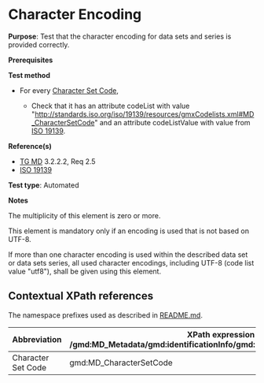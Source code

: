 # Character Encoding

**Purpose**: Test that the character encoding for data sets and series is provided correctly.

**Prerequisites**

**Test method**

* For every [Character Set Code](#characterSetCode),

    * Check that it has an attribute codeList with value "http://standards.iso.org/iso/19139/resources/gmxCodelists.xml#MD_CharacterSetCode" and an attribute codeListValue with value from [ISO 19139](http://standards.iso.org/iso/19139/resources/).

**Reference(s)**	 
* [TG MD](./README.md#ref_TG_MD) 3.2.2.2, Req 2.5
* [ISO 19139](http://standards.iso.org/iso/19139/resources/)

**Test type**: Automated

**Notes**

The multiplicity of this element is zero or more.

This element is mandatory only if an encoding is used that is not based on UTF-8.

If more than one character encoding is used within the described data set or data sets series, all used character 
encodings, including UTF-8 (code list value "utf8"), shall be given using this element.

## Contextual XPath references

The namespace prefixes used as described in [README.md](./README.md#namespaces).

Abbreviation                                   |  XPath expression (relative to /gmd:MD_Metadata/gmd:identificationInfo/gmd:MD_DataIdentification/gmd:characterSet)
-----------------------------------------------| ------------------------------------------------------------------
<a name="characterSetCode"></a> Character Set Code | gmd:MD_CharacterSetCode
